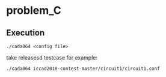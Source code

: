 # problem_C

## Execution

```
./cada064 <config file>
```

take releasesd testcase for example:
```
./cada064 iccad2018-contest-master/circuit1/circuit1.conf
```